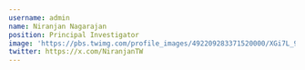 ```yaml
---
username: admin
name: Niranjan Nagarajan
position: Principal Investigator
image: 'https://pbs.twimg.com/profile_images/492209283371520000/XGi7L_94_400x400.jpeg'
twitter: https://x.com/NiranjanTW
---
```

